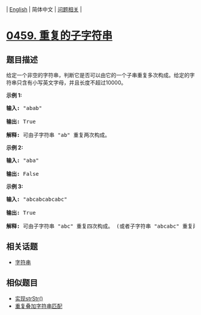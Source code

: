 
| [English](README_EN.md) | 简体中文 | [问题相关](QUESTION.md) |
# [0459. 重复的子字符串](https://leetcode-cn.com/problems/repeated-substring-pattern/)
## 题目描述
<p>给定一个非空的字符串，判断它是否可以由它的一个子串重复多次构成。给定的字符串只含有小写英文字母，并且长度不超过10000。</p>

<p><strong>示例 1:</strong></p>

<pre>
<strong>输入:</strong> &quot;abab&quot;

<strong>输出:</strong> True

<strong>解释:</strong> 可由子字符串 &quot;ab&quot; 重复两次构成。
</pre>

<p><strong>示例 2:</strong></p>

<pre>
<strong>输入:</strong> &quot;aba&quot;

<strong>输出:</strong> False
</pre>

<p><strong>示例 3:</strong></p>

<pre>
<strong>输入:</strong> &quot;abcabcabcabc&quot;

<strong>输出:</strong> True

<strong>解释:</strong> 可由子字符串 &quot;abc&quot; 重复四次构成。 (或者子字符串 &quot;abcabc&quot; 重复两次构成。)
</pre>

## 相关话题
- [字符串](https://leetcode-cn.com/tag/string)
## 相似题目
- [实现strStr()](../0028/README.md)
- [重复叠加字符串匹配](../0686/README.md)
